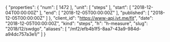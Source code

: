 {
  "properties": {
    "num": [
      1472
    ],
    "unit": [
      "steps"
    ],
    "start": [
      "2018-12-04T00:00:00Z"
    ],
    "end": [
      "2018-12-05T00:00:00Z"
    ],
    "published": [
      "2018-12-05T00:00:00Z"
    ]
  },
  "client_id": "https://www-api.jvt.me/fit",
  "date": "2018-12-05T00:00:00Z",
  "kind": "steps",
  "h": "h-measure",
  "slug": "2018/12/swdgo",
  "aliases": [
    "/mf2/efb4b1f5-8aa7-43a9-984d-a94dc757a3e1/"
  ]
}
